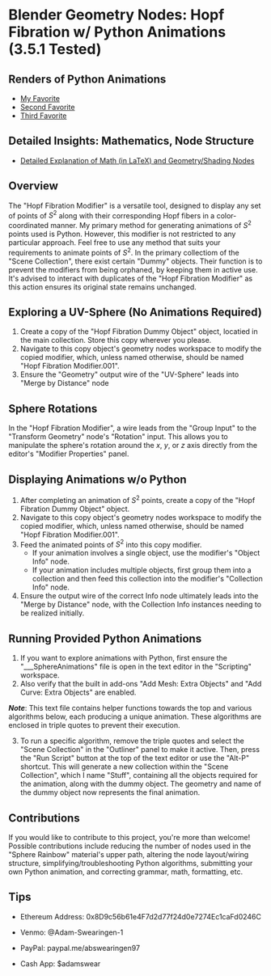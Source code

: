 # Blender Geometry Nodes: Hopf Fibration w/ Python Animations (3.5.1 Tested)

## Renders of Python Animations 
* [My Favorite](https://imgur.com/sJMVRzE)
* [Second Favorite](https://imgur.com/4EQyjGZ)
* [Third Favorite](https://imgur.com/ZjD5ThF)

## Detailed Insights: Mathematics, Node Structure
* [Detailed Explanation of Math (in LaTeX) and Geometry/Shading Nodes](https://www.overleaf.com/read/cnchjmcvnpqt)

## Overview
The "Hopf Fibration Modifier" is a versatile tool, designed to display any set of points of $S^2$ along with their corresponding Hopf fibers in a color-coordinated manner. My primary method for generating animations of $S^2$ points used is Python. However, this modifier is not restricted to any particular approach. Feel free to use any method that suits your requirements to animate points of $S^2$. In the primary collectiom of the "Scene Collection", there exist certain "Dummy" objects. Their function is to prevent the modifiers from being orphaned, by keeping them in active use. It's advised to interact with duplicates of the "Hopf Fibration Modifier" as this action ensures its original state remains unchanged.

## Exploring a UV-Sphere (No Animations Required)
1. Create a copy of the "Hopf Fibration Dummy Object" object, locatied in the main collection. Store this copy wherever you please. 
2. Navigate to this copy object's geometry nodes workspace to modify the copied modifier, which, unless named otherwise, should be named "Hopf Fibration Modifier.001". 
3. Ensure the "Geometry" output wire of the "UV-Sphere" leads into "Merge by Distance" node

## Sphere Rotations
In the "Hopf Fibration Modifier", a wire leads from the "Group Input" to the "Transform Geometry" node's "Rotation" input. This allows you to manipulate the sphere's rotation around the $x$, $y$, or $z$ axis directly from the editor's "Modifier Properties" panel.

## Displaying Animations w/o Python
1. After completing an animation of $S^2$ points, create a copy of the "Hopf Fibration Dummy Object" object. 
2. Navigate to this copy object's geometry nodes workspace to modify the copied modifier, which, unless named otherwise, should be named "Hopf Fibration Modifier.001". 
3. Feed the animated points of $S^2$ into this copy modifier. 
   * If your animation involves a single object, use the modifier's "Object Info" node.
   * If your animation includes multiple objects, first group them into a collection and then feed this collection into the modifier's "Collection Info" node. 
4. Ensure the output wire of the correct Info node ultimately leads into the "Merge by Distance" node, with the Collection Info instances needing to be realized initially.

## Running Provided Python Animations
1. If you want to explore animations with Python, first ensure the "___SphereAnimations" file is open in the text editor in the "Scripting" workspace. 
2. Also verify that the built in add-ons "Add Mesh: Extra Objects" and "Add Curve: Extra Objects" are enabled. 

***Note***: This text file contains helper functions towards the top and various algorithms below, each producing a unique animation. These algorithms are enclosed in triple quotes to prevent their execution. 

3. To run a specific algorithm, remove the triple quotes and select the "Scene Collection" in the "Outliner" panel to make it active. Then, press the "Run Script" button at the top of the text editor or use the "Alt-P" shortcut. This will generate a new collection within the "Scene Collection", which I name "Stuff", containing all the objects required for the animation, along with the dummy object. The geometry and name of the dummy object now represents the final animation.

## Contributions
If you would like to contribute to this project, you're more than welcome! Possible contributions include reducing the number of nodes used in the "Sphere Rainbow" material's upper path, altering the node layout/wiring structure, simplifying/troubleshooting Python algorithms, submitting your own Python animation, and correcting grammar, math, formatting, etc.

## Tips
* Ethereum Address: 0x8D9c56b61e4F7d2d77f24d0e7274Ec1caFd0246C

* Venmo: @Adam-Swearingen-1

* PayPal: paypal.me/abswearingen97

* Cash App: $adamswear










